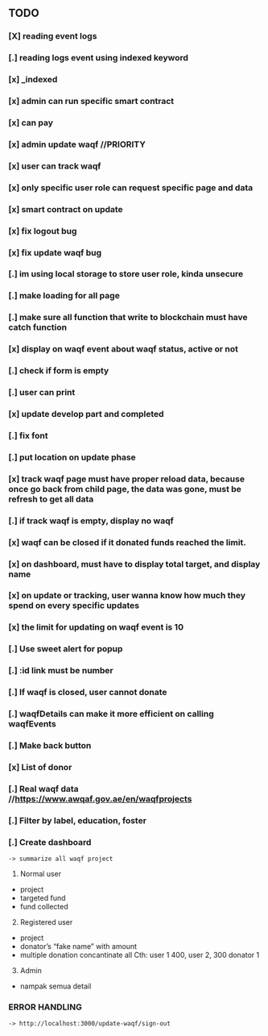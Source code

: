 ## TODO
### [X] reading event logs
### [.] reading logs event using indexed keyword
### [x] _indexed 
### [x] admin can run specific smart contract
### [x] can pay
### [x] admin update waqf //PRIORITY

### [x] user can track waqf
### [x] only specific user role can request specific page and data
### [x] smart contract on update
### [x] fix logout bug
### [x] fix update waqf bug
### [.] im using local storage to store user role, kinda unsecure 
### [.] make loading for all page
### [.] make sure all function that write to blockchain must have catch function
### [x] display on waqf event about waqf status, active or not
### [.] check if form is empty
### [.] user can print
### [x] update develop part and completed
### [.] fix font
### [.] put location on update phase
### [x] track waqf page must have proper reload data, because once go back from child page, the data was gone, must be refresh to get all data
### [.] if track waqf is empty, display no waqf 

### [x] waqf can be closed if it donated funds reached the limit.
### [x] on dashboard, must have to display total target, and display name
### [x] on update or tracking, user wanna know how much they spend on every specific updates
### [x] the limit for updating on waqf event is 10
### [.] Use sweet alert for popup
### [.] :id link must be number
### [.] If waqf is closed, user cannot donate
### [.] waqfDetails can make it more efficient on calling waqfEvents 
### [.] Make back button

### [x] List of donor
### [.] Real waqf data //https://www.awqaf.gov.ae/en/waqfprojects
### [.] Filter by label, education, foster

### [.] Create dashboard
    -> summarize all waqf project

1. Normal user
- project
- targeted fund 
- fund collected 

2. Registered user 
- project
- donator’s “fake name” with amount
- multiple donation concantinate all
Cth: user 1 400, user 2, 300
donator 1

3. Admin
- nampak semua detail

### ERROR HANDLING
    -> http://localhost:3000/update-waqf/sign-out
